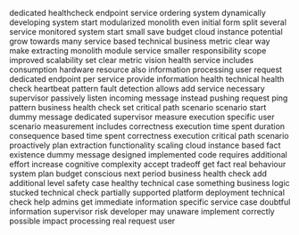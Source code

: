 dedicated healthcheck endpoint service ordering system dynamically developing system start modularized monolith even initial form split several service monitored system start small save budget cloud instance potential grow towards many service based technical business metric clear way make extracting monolith module service smaller responsibility scope improved scalability set clear metric vision health service includes consumption hardware resource also information processing user request dedicated endpoint per service provide information health technical health check heartbeat pattern fault detection allows add service necessary supervisor passively listen incoming message instead pushing request ping pattern business health check set critical path scenario scenario start dummy message dedicated supervisor measure execution specific user scenario measurement includes correctness execution time spent duration consequence based time spent correctness execution critical path scenario proactively plan extraction functionality scaling cloud instance based fact existence dummy message designed implemented code requires additional effort increase cognitive complexity accept tradeoff get fact real behaviour system plan budget conscious next period business health check add additional level safety case healthy technical case something business logic stucked technical check partially supported platform deployment technical check help admins get immediate information specific service case doubtful information supervisor risk developer may unaware implement correctly possible impact processing real request user